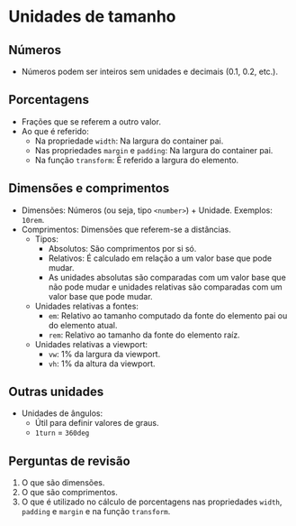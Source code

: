 # Unidades de tamanho

## Números

- Números podem ser inteiros sem unidades e decimais (0.1, 0.2, etc.).

## Porcentagens

- Frações que se referem a outro valor.
- Ao que é referido:
  - Na propriedade `width`: Na largura do container pai.
  - Nas propriedades `margin` e `padding`: Na largura do container pai.
  - Na função `transform`: É referido a largura do elemento.

## Dimensões e comprimentos

- Dimensões: Números (ou seja, tipo `<number>`) + Unidade. Exemplos: `10rem`.
- Comprimentos: Dimensões que referem-se a distâncias.
  - Tipos:
    - Absolutos: São comprimentos por si só.
    - Relativos: É calculado em relação a um valor base que pode mudar.
    - As unidades absolutas são comparadas com um valor base que não pode mudar e unidades relativas são comparadas com um valor base que pode mudar.
  - Unidades relativas a fontes:
    - `em`: Relativo ao tamanho computado da fonte do elemento pai ou do elemento atual.
    - `rem`: Relativo ao tamanho da fonte do elemento raíz.
  - Unidades relativas a viewport:
    - `vw`: 1% da largura da viewport.
    - `vh`: 1% da altura da viewport.

## Outras unidades

- Unidades de ângulos:
  - Útil para definir valores de graus.
  - `1turn` = `360deg`

## Perguntas de revisão

1. O que são dimensões.
2. O que são comprimentos.
3. O que é utilizado no cálculo de porcentagens nas propriedades `width`, `padding` e `margin` e na função `transform`.